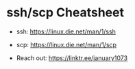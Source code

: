 # ssh/scp Cheatsheet

* ssh: https://linux.die.net/man/1/ssh
* scp: https://linux.die.net/man/1/scp

* Reach out: https://linktr.ee/january1073
